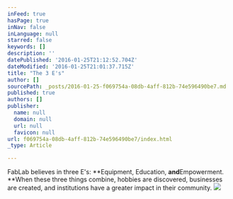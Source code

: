 ```yaml
---
inFeed: true
hasPage: true
inNav: false
inLanguage: null
starred: false
keywords: []
description: ''
datePublished: '2016-01-25T21:12:52.704Z'
dateModified: '2016-01-25T21:01:37.715Z'
title: "The 3 E's"
author: []
sourcePath: _posts/2016-01-25-f069754a-08db-4aff-812b-74e596490be7.md
published: true
authors: []
publisher:
  name: null
  domain: null
  url: null
  favicon: null
url: f069754a-08db-4aff-812b-74e596490be7/index.html
_type: Article

---
```

FabLab believes in three E's: **Equipment, Education, **and**Empowerment. **When these three things combine, hobbies are discovered, businesses are created, and institutions have a greater impact in their community.
![](https://the-grid-user-content.s3-us-west-2.amazonaws.com/cdd1faab-ad67-41b6-a5e4-46dd3c150e8e.jpg)